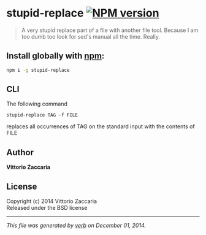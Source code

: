 # stupid-replace [![NPM version](https://badge.fury.io/js/stupid-replace.svg)](http://badge.fury.io/js/stupid-replace)

> A very stupid replace part of a file with another file tool. Because I am too dumb too look for sed's manual all the time. Really.

## Install globally with [npm](npmjs.org):

```bash
npm i -g stupid-replace
```

## CLI

The following command

    stupid-replace TAG -f FILE 

replaces all occurrences of TAG on the standard input with the contents of FILE

## Author

**Vittorio Zaccaria**
 

## License
Copyright (c) 2014 Vittorio Zaccaria  
Released under the BSD license

***

_This file was generated by [verb](https://github.com/assemble/verb) on December 01, 2014._
